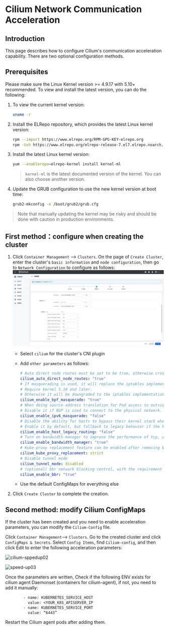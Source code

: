 # Cilium Network Communication Acceleration

## Introduction

This page describes how to configure Cilium's communication acceleration capability. There are two optional configuration methods.

## Prerequisites

Please make sure the Linux Kernel version >= 4.9.17 with 5.10+ recommended. To view and install the latest version, you can do the following:

1. To view the current kernel version:

    ```bash
    uname -r
    ```

2. Install the ELRepo repository, which provides the latest Linux kernel version:

    ```bash
    rpm --import https://www.elrepo.org/RPM-GPG-KEY-elrepo.org
    rpm -Uvh https://www.elrepo.org/elrepo-release-7.el7.elrepo.noarch.rpm
    ```

3. Install the latest Linux kernel version:

    ```bash
    yum --enablerepo=elrepo-kernel install kernel-ml
    ```

    > `kernel-ml` is the latest documented version of the kernel. You can also choose another version.

4. Update the GRUB configuration to use the new kernel version at boot time:

    ```bash
    grub2-mkconfig -o /boot/grub2/grub.cfg
    ```

> Note that manually updating the kernel may be risky and should be done with caution in production environments.

## First method：configure when creating the cluster

1. Click `Container Management` --> `Clusters`. On the page of `Create Cluster`, enter the cluster's `basic information` and `node configuration`, then go to `Network Configuration` to configure as follows:
![cilium-speedup01](../../images/cilium_speedup001.png)

    - Select `cilium` for the cluster's CNI plugin

    - Add `other parameters` as follows:

        ```yaml
        # Auto direct node routes must be set to be true, otherwise cross-node traffic cannot be routed
        cilium_auto_direct_node_routes: "true" 
        # If masquerading is used, it will replace the iptables implementation based on eBPF.
        # Require kernel 5.10 and later.
        # Otherwise it will be downgraded to the iptables implementation even if enabled
        cilium_enable_bpf_masquerade: "true" 
        # When doing source address translation for Pod access to outside traffic, enable it if using tunnel mode.
        # Disable it if BGP is used to connect to the physical network.
        cilium_enable_ipv6_masquerade: "false" 
        # Disable the ability for hosts to bypass their kernel stack when processing packets to speed up data forwarding. 
        # Enable it by default, but fallback to legacy behavior if the host kernel does not support it.
        cilium_enable_host_legacy_routing: "false"
        # Turn on bandwidth-manager to improve the performance of tcp, udp
        cilium_enable_bandwidth_manager: "true"
        # Kube-proxy replacement feature can be enabled after removing kube-proxy component
        cilium_kube_proxy_replacement: strict 
        # Disable tunnel mode
        cilium_tunnel_mode: disabled
        # (optional) bbr network blocking control, with the requirement of kernel > 5.18
        cilium_enable_bbr: "true"
        ```

    - Use the default ConfigMaps for everything else

1. Click `Create Cluster` to complete the creation.

## Second method: modify Cilium ConfigMaps

If the cluster has been created and you need to enable acceleration parameters, you can modify the `Cilium-Config` file.

Click `Container Management`--> `Clusters`. Go to the created cluster and click `ConfigMaps & Secrets`. Select `Config Items`, find `Cilium-config`, and then click Edit to enter the following acceleration parameters:

![cilium-sppedup02](https://docs.daocloud.io/daocloud-docs-images/docs/en/docs/network/images/cilium-speedup2.png)

![speed-up03](https://docs.daocloud.io/daocloud-docs-images/docs/en/docs/network/images/cilium-speedup3.png)

Once the parameters are written, Check if the following ENV exists for cilium agent Daemonset (containers for cilium-agent), if not, you need to add it manually:

```
        - name: KUBERNETES_SERVICE_HOST
          value: <YOUR_K8S_APISERVER_IP
        - name: KUBERNETES_SERVICE_PORT
          value: “6443”
```

Restart the Cilium agent pods after adding them.
